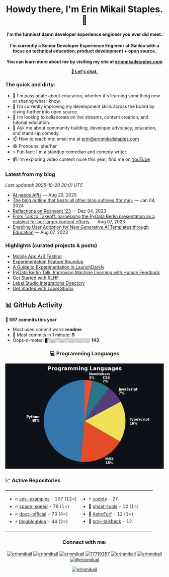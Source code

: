 <h1 align="center">Howdy there, I'm Erin Mikail Staples. 👋</h1>
<h4 align="center">I'm the funniest damn developer experience engineer you ever did meet.

<h4 align="center">I'm currently a Senior Developer Experience Engineer at Galileo with a focus on technical education, product development + open source.
<br> 
<br>
You can learn more about me by visiting my site at <a href="https://erinmikailstaples.com">erinmikailstaples.com</a>

<a href="mailto:erin@erinmikailstaples.com"> 📧 Let's chat.</a></h4>

### The quick and dirty:
- 🔭 I'm passionate about education, whether it's learning something new or sharing what I know.
- 🌱 I’m currently improving my development skills across the board by diving further into open source.
- 👯 I’m looking to collaborate on live streams, content creation, and tutorial education.
- 💬 Ask me about community building, developer advocacy, education, and stand-up comedy. 
- 📫 How to reach me: email me at <a href="mailto:erin@erinmikailstaples.com">erin@erinmikailstaples.com</a></h4>
- 😄 Pronouns: she/her
- ⚡ Fun fact: I'm a standup comedian and comedy writer.
- 📹 I'm exploring video content more this year; find me on <a href="HTTP://erin.tube">YouTube</a>

<!-- DYNAMIC:START:blog -->
### Latest from my blog
*Last updated: 2025-10-20 20:01 UTC*

- [AI needs APIs](https://www.erinmikailstaples.com/ai-needs-apis/) — Aug 20, 2025
- [The blog outline that beats all other blog outlines (for me).](https://www.erinmikailstaples.com/the-blog-outline-that-beats-all-other-blog-outlines/) — Jan 04, 2024
- [Reflections on Re:Invent '23](https://www.erinmikailstaples.com/reflections-on-re-invent-23/) — Dec 04, 2023
- [From Talk to Takeoff: harnessing the PyData Berlin presentation as a catalyst for our larger content efforts.](https://www.erinmikailstaples.com/from-talk-to-takeoff-harnessing-the-pydata-berlin-presentation-as-a-catalyst-for-our-larger-content-efforts/) — Aug 07, 2023
- [Enabling User Adoption for New Generative AI Templates through Education](https://www.erinmikailstaples.com/enabling-user-adoption-for-new-generative-ai-templates-through-multi-platform-education-documentation/) — Aug 07, 2023
<!-- DYNAMIC:END:blog -->

### Highlights (curated projects & posts)
- [Mobile App A/B Testing](https://launchdarkly.com/blog/mobile-app-ab-testing/)
- [Experimentation Feature Roundup](https://launchdarkly.com/blog/experimentation-in-launchdarkly-feature-roundup/)
- [A Guide to Experimentation in LaunchDarkly](https://launchdarkly.com/blog/a-guide-to-experimentation-in-launchdarkly/)
- [PyData Berlin Talk: Improving Machine Learning with Human Feedback](https://labelstud.io/pydata-berlin)
- [Get Started with RLHF](https://github.com/heartexlabs/RLHF)
- [Label Studio Integrations Directory](https://labelstud.io/integrations)
- [Get Started with Label Studio](https://labelstud.io/blog/zero-to-one-getting-started-with-label-studio/)


<!-- DYNAMIC:START:stats -->
## 📊 GitHub Activity

**🚀 597 commits this year**
- Most used commit word: **readme**
- 💩 Most commits in 1 minute: **5**
- Oops-o-meter: `█░░░░░░░░░░░░░░░░░░░` **143**

<div align='center'>

### 💻 Programming Languages
![Languages Chart](./languages_chart.png)

</div>

### 📈 Active Repositories

<table><tr><td valign='top' width='50%'>

- 🔥 [sdk-examples](https://github.com/rungalileo/sdk-examples) - 107 (12⭐)
- 🔥 [space-speed](https://github.com/rungalileo/space-speed) - 79 (1⭐)
- 🔥 [docs-official](https://github.com/rungalileo/docs-official) - 73 (4⭐)
- ⚡ [blogblogblog](https://github.com/erinmikailstaples/blogblogblog) - 44 (2⭐)

</td><td valign='top' width='50%'>

- ⚡ [codetv](https://github.com/elviskahoro/codetv) - 27
- 📝 [ghost-tools](https://github.com/erinmikailstaples/ghost-tools) - 12 (1⭐)
- 📝 [AstroTurf](https://github.com/erinmikailstaples/AstroTurf) - 12 (1⭐)
- 📝 [proj-talkback](https://github.com/rungalileo/proj-talkback) - 12

</td></tr></table>

<!-- DYNAMIC:END:stats -->

<h3 align="center">Connect with me:</h3>
<p align="center">
<a href="https://dev.to/erinmikail" target="blank"><img align="center" src="https://raw.githubusercontent.com/rahuldkjain/github-profile-readme-generator/master/src/images/icons/Social/devto.svg" alt="erinmikail" height="30" width="40" /></a>
<a href="https://twitter.com/erinmikail" target="blank"><img align="center" src="https://raw.githubusercontent.com/rahuldkjain/github-profile-readme-generator/master/src/images/icons/Social/twitter.svg" alt="erinmikail" height="30" width="40" /></a>
<a href="https://linkedin.com/in/erinmikail" target="blank"><img align="center" src="https://raw.githubusercontent.com/rahuldkjain/github-profile-readme-generator/master/src/images/icons/Social/linked-in-alt.svg" alt="erinmikail" height="30" width="40" /></a>
<a href="https://stackoverflow.com/users/17719357" target="blank"><img align="center" src="https://raw.githubusercontent.com/rahuldkjain/github-profile-readme-generator/master/src/images/icons/Social/stack-overflow.svg" alt="17719357" height="30" width="40" /></a>
<a href="https://instagram.com/erinmikail" target="blank"><img align="center" src="https://raw.githubusercontent.com/rahuldkjain/github-profile-readme-generator/master/src/images/icons/Social/instagram.svg" alt="erinmikail" height="30" width="40" /></a>
<a href="https://dribbble.com/erinmikail" target="blank"><img align="center" src="https://raw.githubusercontent.com/rahuldkjain/github-profile-readme-generator/master/src/images/icons/Social/dribbble.svg" alt="erinmikail" height="30" width="40" /></a>
<a href="https://medium.com/@erinmikail" target="blank"><img align="center" src="https://raw.githubusercontent.com/rahuldkjain/github-profile-readme-generator/master/src/images/icons/Social/medium.svg" alt="@erinmikail" height="30" width="40" /></a>
</p>

<p align="center"> <a href="https://twitter.com/erinmikail" target="blank"><img src="https://img.shields.io/twitter/follow/erinmikail?logo=twitter&style=for-the-badge" alt="erinmikail" /></a> </p>


<!--
**erinmikailstaples/erinmikailstaples** is a ✨ _special_ ✨ repository because its `README.md` (this file) appears on your GitHub profile.

Here are some ideas to get you started:

- 🔭 I’m currently working on ...
- 🌱 I’m currently learning ...
- 👯 I’m looking to collaborate on ...
- 🤔 I’m looking for help with ...
- 💬 Ask me about ...
- 📫 How to reach me: ...
- 😄 Pronouns: ...
- ⚡ Fun fact: ...
>
